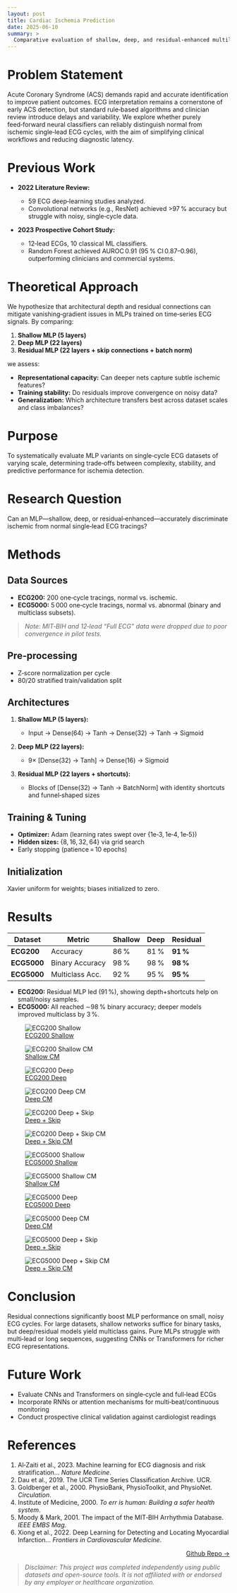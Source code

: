```yaml
---
layout: post
title: Cardiac Ischemia Prediction
date: 2025-06-10
summary: >
  Comparative evaluation of shallow, deep, and residual‑enhanced multilayer perceptrons for classifying single‑lead ECG tracings as normal or ischemic.  
---  
```


# Problem Statement  
Acute Coronary Syndrome (ACS) demands rapid and accurate identification to improve patient outcomes. ECG interpretation remains a cornerstone of early ACS detection, but standard rule‑based algorithms and clinician review introduce delays and variability. We explore whether purely feed‑forward neural classifiers can reliably distinguish normal from ischemic single‑lead ECG cycles, with the aim of simplifying clinical workflows and reducing diagnostic latency.

# Previous Work  
- **2022 Literature Review:**
  - 59 ECG deep‑learning studies analyzed.
  - Convolutional networks (e.g., ResNet) achieved >97 % accuracy but struggle with noisy, single‑cycle data.

- **2023 Prospective Cohort Study:**
  - 12‑lead ECGs, 10 classical ML classifiers.
  - Random Forest achieved AUROC 0.91 (95 % CI 0.87–0.96), outperforming clinicians and commercial systems.

# Theoretical Approach
We hypothesize that architectural depth and residual connections can mitigate vanishing‑gradient issues in MLPs trained on time‑series ECG signals. By comparing:

1. **Shallow MLP (5 layers)**
2. **Deep MLP (22 layers)**
3. **Residual MLP (22 layers + skip connections + batch norm)**

we assess:
- **Representational capacity:** Can deeper nets capture subtle ischemic features?
- **Training stability:** Do residuals improve convergence on noisy data?
- **Generalization:** Which architecture transfers best across dataset scales and class imbalances?

# Purpose
To systematically evaluate MLP variants on single‑cycle ECG datasets of varying scale, determining trade‑offs between complexity, stability, and predictive performance for ischemia detection.

# Research Question
Can an MLP—shallow, deep, or residual‑enhanced—accurately discriminate ischemic from normal single‑lead ECG tracings?  

# Methods

## Data Sources
- **ECG200:** 200 one‑cycle tracings, normal vs. ischemic.  
- **ECG5000:** 5 000 one‑cycle tracings, normal vs. abnormal (binary and multiclass subsets).

> *Note: MIT‑BIH and 12‑lead “Full ECG” data were dropped due to poor convergence in pilot tests.*

## Pre‑processing
- Z‑score normalization per cycle  
- 80/20 stratified train/validation split  

## Architectures
1. **Shallow MLP (5 layers):**
   - Input → Dense(64) → Tanh → Dense(32) → Tanh → Sigmoid

2. **Deep MLP (22 layers):**
   - 9× [Dense(32) → Tanh] → Dense(16) → Sigmoid

3. **Residual MLP (22 layers + shortcuts):**
   - Blocks of [Dense(32) → Tanh → BatchNorm] with identity shortcuts and funnel‑shaped sizes

## Training & Tuning
- **Optimizer:** Adam (learning rates swept over {1e‑3, 1e‑4, 1e‑5})  
- **Hidden sizes:** {8, 16, 32, 64} via grid search  
- Early stopping (patience = 10 epochs)

## Initialization
Xavier uniform for weights; biases initialized to zero.

# Results

| Dataset     | Metric          | Shallow | Deep | Residual |
|-------------|-----------------|---------|------|----------|
| **ECG200**  | Accuracy        | 86 %    | 81 % | **91 %** |
| **ECG5000** | Binary Accuracy | 98 %    | 98 % | **98 %** |
| **ECG5000** | Multiclass Acc. | 92 %    | 95 % | **95 %** |

- **ECG200:** Residual MLP led (91 %), showing depth+shortcuts help on small/noisy samples.  
- **ECG5000:** All reached ∼98 % binary accuracy; deeper models improved multiclass by 3 %.

<div class="image-grid">
  <!-- ECG200 -->
  <figure>
    <img src="/assets/ecg200shallow.jpeg" alt="ECG200 Shallow">
    <figcaption><a href="/assets/ecg200shallow.jpeg" target="_blank">ECG200 Shallow</a></figcaption>
  </figure>
  <figure>
    <img src="/assets/ecg200shallowcm.jpeg" alt="ECG200 Shallow CM">
    <figcaption><a href="/assets/ecg200shallowcm.jpeg" target="_blank">Shallow CM</a></figcaption>
  </figure>
  <figure>
    <img src="/assets/ecg200deep.jpeg" alt="ECG200 Deep">
    <figcaption><a href="/assets/ecg200deep.jpeg" target="_blank">ECG200 Deep</a></figcaption>
  </figure>
  <figure>
    <img src="/assets/ecg200deepcm.jpeg" alt="ECG200 Deep CM">
    <figcaption><a href="/assets/ecg200deepcm.jpeg" target="_blank">Deep CM</a></figcaption>
  </figure>
  <figure>
    <img src="/assets/ecg200deepwithsr.jpeg" alt="ECG200 Deep + Skip">
    <figcaption><a href="/assets/ecg200deepwithsr.jpeg" target="_blank">Deep + Skip</a></figcaption>
  </figure>
  <figure>
    <img src="/assets/ecg200deepwithsrcm.jpeg" alt="ECG200 Deep + Skip CM">
    <figcaption><a href="/assets/ecg200deepwithsrcm.jpeg" target="_blank">Deep + Skip CM</a></figcaption>
  </figure>

  <!-- ECG5000 -->
  <figure>
    <img src="/assets/ecg5000mcshallow.jpeg" alt="ECG5000 Shallow">
    <figcaption><a href="/assets/ecg5000mcshallow.jpeg" target="_blank">ECG5000 Shallow</a></figcaption>
  </figure>
  <figure>
    <img src="/assets/ecg5000mcshallowcm.jpeg" alt="ECG5000 Shallow CM">
    <figcaption><a href="/assets/ecg5000mcshallowcm.jpeg" target="_blank">Shallow CM</a></figcaption>
  </figure>
  <figure>
    <img src="/assets/ecg5000mcdeep.jpeg" alt="ECG5000 Deep">
    <figcaption><a href="/assets/ecg5000mcdeep.jpeg" target="_blank">ECG5000 Deep</a></figcaption>
  </figure>
  <figure>
    <img src="/assets/ecg5000mcdeepcm.jpeg" alt="ECG5000 Deep CM">
    <figcaption><a href="/assets/ecg5000mcdeepcm.jpeg" target="_blank">Deep CM</a></figcaption>
  </figure>
  <figure>
    <img src="/assets/ecg5000mcdeepsr.jpeg" alt="ECG5000 Deep + Skip">
    <figcaption><a href="/assets/ecg5000mcdeepsr.jpeg" target="_blank">Deep + Skip</a></figcaption>
  </figure>
  <figure>
    <img src="/assets/ecg5000mcdeepsrcm.jpeg" alt="ECG5000 Deep + Skip CM">
    <figcaption><a href="/assets/ecg5000mcdeepsrcm.jpeg" target="_blank">Deep + Skip CM</a></figcaption>
  </figure>
</div>



# Conclusion
Residual connections significantly boost MLP performance on small, noisy ECG cycles. For large datasets, shallow networks suffice for binary tasks, but deep/residual models yield multiclass gains. Pure MLPs struggle with multi‑lead or long sequences, suggesting CNNs or Transformers for richer ECG representations.

# Future Work
- Evaluate CNNs and Transformers on single‑cycle and full‑lead ECGs  
- Incorporate RNNs or attention mechanisms for multi‑beat/continuous monitoring  
- Conduct prospective clinical validation against cardiologist readings  

# References
1. Al‑Zaiti et al., 2023. Machine learning for ECG diagnosis and risk stratification… _Nature Medicine_.  
2. Dau et al., 2019. The UCR Time Series Classification Archive. UCR.  
3. Goldberger et al., 2000. PhysioBank, PhysioToolkit, and PhysioNet. _Circulation_.  
4. Institute of Medicine, 2000. _To err is human: Building a safer health system_.  
5. Moody & Mark, 2001. The impact of the MIT‑BIH Arrhythmia Database. _IEEE EMBS Mag_.  
6. Xiong et al., 2022. Deep Learning for Detecting and Locating Myocardial Infarction… _Frontiers in Cardiovascular Medicine_.  

<a href="https://github.com/dmeverly/MLP-on-ECG" style="display: block; text-align:right;" target = "_blank">  Github Repo -> </a>  

> *Disclaimer: This project was completed independently using public datasets and open-source tools. It is not affiliated with or endorsed by any employer or healthcare organization.*
